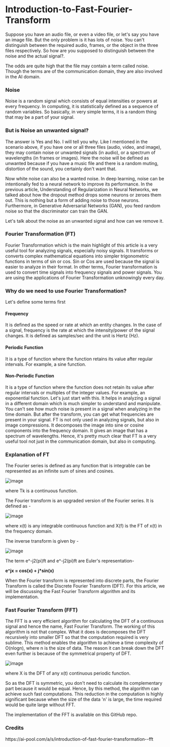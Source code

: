 # Introduction-to-Fast-Fourier-Transform
Suppose you have an audio file, or even a video file, or let's say you have an image file. But the only problem is it has lots of noise. You can't distinguish between the required audio, frames, or the object in the three files respectively. So how are you supposed to distinguish between the noise and the actual signal?.

The odds are quite high that the file may contain a term called noise. Though the terms are of the communication domain, they are also involved in the AI domain.
<h3> Noise </h3>
Noise is a random signal which consists of equal intensities or powers at every frequency. In computing, it is statistically defined as a sequence of random variables. So basically, in very simple terms, it is a random thing that may be a part of your signal.
<h3>But is Noise an unwanted signal?</h3>
The answer is Yes and No. I will tell you why. Like I mentioned in the scenario above, if you have one or all three files (audio, video, and image), they may contain noise or unwanted signals (in audio), or a spectrum of wavelengths (in frames or images). Here the noise will be defined as unwanted because if you have a music file and there is a random muting, distortion of the sound, you certainly don't want that.

Now white noise can also be a wanted noise. In deep learning, noise can be intentionally fed to a neural network to improve its performance. In the previous article, Understanding of Regularization in Neural Networks, we talked about how the dropout method drops some neurons or zeroes them out. This is nothing but a form of adding noise to those neurons. Furthermore, in Generative Adversarial Networks (GAN), you feed random noise so that the discriminator can train the GAN.

Let's talk about the noise as an unwanted signal and how can we remove it.
<h3>Fourier Transformation (FT)</h3>
Fourier Transformation which is the main highlight of this article is a very useful tool for analyzing signals, especially noisy signals. It transforms or converts complex mathematical equations into simpler trigonometric functions in terms of sin or cos. Sin or Cos are used because the signal is easier to analyze in their format. In other terms, Fourier transformation is used to convert time signals into frequency signals and power signals. You are using the applications of Fourier Transformation unknowingly every day.
<h3>Why do we need to use Fourier Transformation?</h3>
Let's define some terms first

<h4>Frequency</h4>

It is defined as the speed or rate at which an entity changes. In the case of a signal, frequency is the rate at which the intensity/power of the signal changes. It is defined as samples/sec and the unit is Hertz (Hz).
<h4>Periodic Function</h4>

It is a type of function where the function retains its value after regular intervals. For example, a sine function.
<h4>Non-Periodic Function</h4>

It is a type of function where the function does not retain its value after regular intervals or multiples of the integer values. For example, an exponential function.
Let's just start with this. It helps in analyzing a signal in a different domain which is much simpler to understand and manipulate. You can't see how much noise is present in a signal when analyzing in the time domain. But after the transform, you can get what frequencies are present in your signal. FT is not only used in analyzing signals, but also in image compressions. It decomposes the image into sine or cosine components into the frequency domain. It gives an image that has a spectrum of wavelengths. Hence, it's pretty much clear that FT is a very useful tool not just in the communication domain, but also in computing.
<h3>Explanation of FT</h3>
The Fourier series is defined as any function that is integrable can be represented as an infinite sum of sines and cosines.

![image](https://user-images.githubusercontent.com/63239714/124540417-fc771a00-de3c-11eb-8d68-56cc39c919f4.png)

where Tk is a continuous function.

The Fourier transform is an upgraded version of the Fourier series. It is defined as -

![image](https://user-images.githubusercontent.com/63239714/124540491-203a6000-de3d-11eb-87e5-73d08fcf612c.png)

where x(t) is any integrable continuous function and X(f) is the FT of x(t) in the frequency domain.

The inverse transform is given by -

![image](https://user-images.githubusercontent.com/63239714/124540522-2f211280-de3d-11eb-9e48-0ac92d84e779.png)

The term e^-j2(pi)ft and e^-j2(pi)ft are Euler's representation-

**e^jx = cos(x) + j*sin(x)**

When the Fourier transform is represented into discrete parts, the Fourier Transform is called the Discrete Fourier Transform (DFT). For this article, we will be discussing the Fast Fourier Transform algorithm and its implementation.
<h3>Fast Fourier Transform (FFT)</h3>
The FFT is a very efficient algorithm for calculating the DFT of a continuous signal and hence the name, Fast Fourier Transform. The working of this algorithm is not that complex. What it does is decomposes the DFT recursively into smaller DFT so that the computation required is very sublime. This method enables the algorithm to achieve a time complexity of O(nlogn), where n is the size of data. The reason it can break down the DFT even further is because of the symmetrical property of DFT.

![image](https://user-images.githubusercontent.com/63239714/124540795-c71efc00-de3d-11eb-8665-699a5b5bc33f.png)

where X is the DFT of any x(t) continuous periodic function.

So as the DFT is symmetric, you don't need to calculate its complementary part because it would be equal. Hence, by this method, the algorithm can achieve such fast computations. This reduction in the computation is highly significant because when the size of the data 'n' is large, the time required would be quite large without FFT.

The implementation of the FFT is available on this GitHub repo. 

<h3>Credits</h3>
https://ai-pool.com/a/s/introduction-of-fast-fourier-transformation--fft
